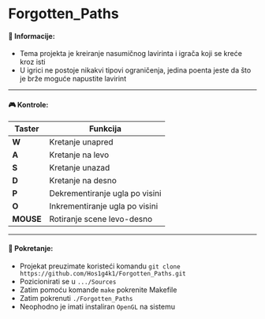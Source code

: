 # Forgotten_Paths

#### :memo: Informacije:
* Tema projekta je kreiranje nasumičnog lavirinta i igrača koji se kreće kroz isti <br>
* U igrici ne postoje nikakvi tipovi ograničenja, jedina poenta jeste da što je brže moguće napustite lavirint <br>

<hr>

#### :video_game: Kontrole:

| Taster       | Funkcija                       |
| -----------  | -----------                    |
| **W**        | Kretanje unapred               |
| **A**        | Kretanje na levo               |
| **S**        | Kretanje unazad                |
| **D**        | Kretanje na desno              |
| **P**        | Dekrementiranje ugla po visini |
| **O**        | Inkrementiranje ugla po visini |
| **MOUSE**    | Rotiranje scene levo-desno     |

<hr>

#### :wrench: Pokretanje:
* Projekat preuzimate koristeći komandu `git clone https://github.com/Hos1g4k1/Forgotten_Paths.git` <br>
* Pozicionirati se u ```.../Sources``` <br>
* Zatim pomoću komande `make` pokrenite Makefile <br>
* Zatim pokrenuti ```./Forgotten_Paths```
* Neophodno je imati instaliran ```OpenGL``` na sistemu


